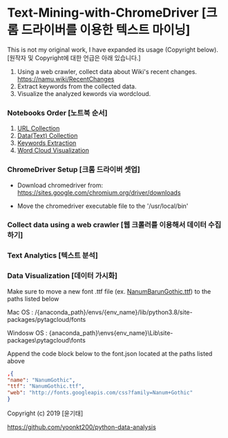 # Text-Mining-with-ChromeDriver [크롬 드라이버를 이용한 텍스트 마이닝]

This is not my original work, I have expanded its usage (Copyright below). [원작자 및 Copyright에 대한 언급은 아래 있습니다.]

1. Using a web crawler, collect data about Wiki's recent changes. https://namu.wiki/RecentChanges
2. Extract keywords from the collected data.
3. Visualize the analyzed kewords via wordcloud.

### Notebooks Order [노트북 순서]

1. [URL Collection](/url_collection.ipynb)
2. [Data(Text) Collection](/data_collection.ipynb)
3. [Keywords Extraction](/extraction.ipynb)
4. [Word Cloud Visualization](/visualization.ipynb)

### ChromeDriver Setup [크롬 드라이버 셋업]

- Download chromedriver from:
  https://sites.google.com/chromium.org/driver/downloads

- Move the chromedriver executable file to the '/usr/local/bin'

### Collect data using a web crawler [웹 크롤러를 이용해서 데이터 수집하기]

### Text Analytics [텍스트 분석]

### Data Visualization [데이터 가시화]

Make sure to move a new font .ttf file (ex. [NanumBarunGothic.ttf](http://hangeul.naver.com/webfont/NanumGothic/NanumGothic.ttf)) to the paths listed below

Mac OS : /{anaconda_path}/envs/{env_name}/lib/python3.8/site-packages/pytagcloud/fonts

Windosw OS : {anaconda_path}\envs{env_name}\Lib\site-packages\pytagcloud\fonts

Append the code block below to the font.json located at the paths listed above

```json
,{
"name": "NanumGothic",
"ttf": "NanumGothic.ttf",
"web": "http://fonts.googleapis.com/css?family=Nanum+Gothic"
}
```

Copyright (c) 2019 [윤기태]

https://github.com/yoonkt200/python-data-analysis
